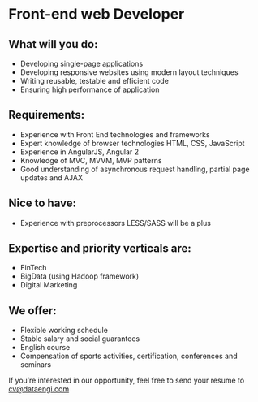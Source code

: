 # Front-end web Developer

## What will you do:
- Developing single-page applications
- Developing responsive websites using modern layout techniques
- Writing reusable, testable and efficient code
- Ensuring high performance of application

## Requirements:
- Experience with Front End technologies and frameworks
- Expert knowledge of browser technologies HTML, CSS, JavaScript
- Experience in AngularJS, Angular 2
- Knowledge of MVC, MVVM, MVP patterns
- Good understanding of asynchronous request handling, partial page updates and AJAX

## Nice to have:
- Experience with preprocessors LESS/SASS will be a plus

## Expertise and priority verticals are:
- FinTech
- BigData (using Hadoop framework)
- Digital Marketing

## We offer:
- Flexible working schedule
- Stable salary and social guarantees
- English course
- Compensation of sports activities, certification, conferences and seminars




If you’re interested in our opportunity, feel free to send your resume to
cv@dataengi.com